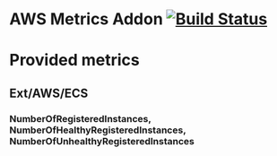 # AWS Metrics Addon [![Build Status](https://travis-ci.org/trademachines/aws-metrics-addon.svg?branch=master)](https://travis-ci.org/trademachines/aws-metrics-addon)

# Provided metrics

## Ext/AWS/ECS

### NumberOfRegisteredInstances, NumberOfHealthyRegisteredInstances, NumberOfUnhealthyRegisteredInstances

